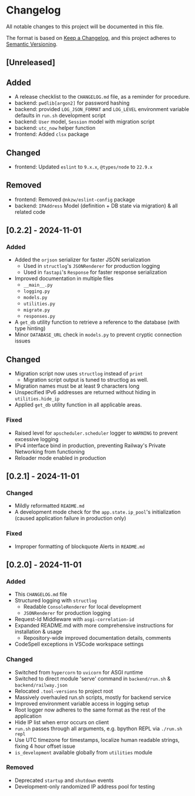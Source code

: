 # Changelog

All notable changes to this project will be documented in this file.

The format is based on [Keep a Changelog](https://keepachangelog.com/en/1.1.0/),
and this project adheres to [Semantic Versioning](https://semver.org/spec/v2.0.0.html).

## [Unreleased]

## Added

- A release checklist to the `CHANGELOG.md` file, as a reminder for procedure.
- backend: `pwdlib[argon2]` for password hashing
- backend: provided `LOG_JSON_FORMAT` and `LOG_LEVEL` environment variable defaults in `run.sh` development script
- backend: `User` model, `Session` model with migration script
- backend: `utc_now` helper function
- frontend: Added `clsx` package

## Changed

- frontend: Updated `eslint` to `9.x.x`, `@types/node` to `22.9.x`

## Removed

- frontend: Removed `@nkzw/eslint-config` package
- backend: `IPAddress` Model (definition + DB state via migration) & all related code

## [0.2.2] - 2024-11-01

### Added

- Added the `orjson` serializer for faster JSON serialization
  - Used in `structlog`'s `JSONRenderer` for production logging
  - Used in `fastapi`'s `Response` for faster response serialization
- Improved documentation in multiple files
  - `__main__.py`
  - `logging.py`
  - `models.py`
  - `utilities.py`
  - `migrate.py`
  - `responses.py`
- A `get_db` utility function to retrieve a reference to the database (with type hinting)
- Minor `DATABASE_URL` check in `models.py` to prevent cryptic connection issues

## Changed

- Migration script now uses `structlog` instead of `print`
  - Migration script output is tuned to structlog as well.
- Migration names must be at least 9 characters long
- Unspecified IPv6 addresses are returned without hiding in `utilities.hide_ip`
- Applied `get_db` utility function in all applicable areas.

### Fixed

- Raised level for `apscheduler.scheduler` logger to `WARNING` to prevent excessive logging
- IPv4 interface bind in production, preventing Railway's Private Networking from functioning
- Reloader mode enabled in production

## [0.2.1] - 2024-11-01

### Changed

- Mildly reformatted `README.md`
- A development mode check for the `app.state.ip_pool`'s initialization (caused application failure in production only)

### Fixed

- Improper formatting of blockquote Alerts in `README.md`

## [0.2.0] - 2024-11-01

### Added

- This `CHANGELOG.md` file
- Structured logging with `structlog`
  - Readable `ConsoleRenderer` for local development
  - `JSONRenderer` for production logging
- Request-Id Middleware with `asgi-correlation-id`
- Expanded README.md with more comprehensive instructions for installation & usage
  - Repository-wide improved documentation details, comments
- CodeSpell exceptions in VSCode workspace settings

### Changed

- Switched from `hypercorn` to `uvicorn` for ASGI runtime
- Switched to direct module 'serve' command in `backend/run.sh` & `backend/railway.json`
- Relocated `.tool-versions` to project root
- Massively overhauled run.sh scripts, mostly for backend service
- Improved environment variable access in logging setup
- Root logger now adheres to the same format as the rest of the application
- Hide IP list when error occurs on client
- `run.sh` passes through all arguments, e.g. bpython REPL via `./run.sh repl`
- Use UTC timezone for timestamps, localize human readable strings, fixing 4 hour offset issue
- `is_development` available globally from `utilities` module

### Removed

- Deprecated `startup` and `shutdown` events
- Development-only randomized IP address pool for testing
